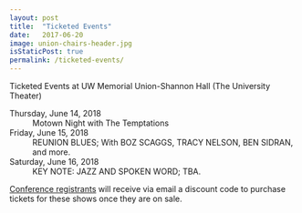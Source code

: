 ```yaml
---
layout: post
title:  "Ticketed Events"
date:   2017-06-20
image: union-chairs-header.jpg
isStaticPost: true
permalink: /ticketed-events/
---
```

Ticketed Events at UW Memorial Union-Shannon Hall (The University Theater)

<dl class="dl-horizontal">
  <dt>Thursday, June 14, 2018</dt>
  <dd>Motown Night with The Temptations</dd>
  <dt>Friday, June 15, 2018</dt>
  <dd>REUNION BLUES; With BOZ SCAGGS, TRACY NELSON, BEN SIDRAN, and more.</dd>
  <dt>Saturday, June 16, 2018</dt>
  <dd>KEY NOTE: JAZZ AND SPOKEN WORD; TBA.</dd>
</dl>

<a href="{{ site.registerLink }}">Conference registrants</a> will receive via email a discount code to purchase tickets for these shows once they are on sale.
